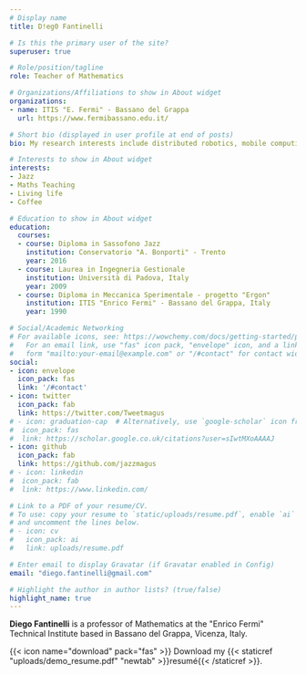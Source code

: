 ```yaml
---
# Display name
title: D!eg0 Fantinelli

# Is this the primary user of the site?
superuser: true

# Role/position/tagline
role: Teacher of Mathematics

# Organizations/Affiliations to show in About widget
organizations:
- name: ITIS "E. Fermi" - Bassano del Grappa
  url: https://www.fermibassano.edu.it/

# Short bio (displayed in user profile at end of posts)
bio: My research interests include distributed robotics, mobile computing and programmable matter.

# Interests to show in About widget
interests:
- Jazz 
- Maths Teaching
- Living life
- Coffee

# Education to show in About widget
education:
  courses:
  - course: Diploma in Sassofono Jazz
    institution: Conservatorio "A. Bonporti" - Trento
    year: 2016
  - course: Laurea in Ingegneria Gestionale
    institution: Università di Padova, Italy
    year: 2009
  - course: Diploma in Meccanica Sperimentale - progetto "Ergon"
    institution: ITIS "Enrico Fermi" - Bassano del Grappa, Italy
    year: 1990

# Social/Academic Networking
# For available icons, see: https://wowchemy.com/docs/getting-started/page-builder/#icons
#   For an email link, use "fas" icon pack, "envelope" icon, and a link in the
#   form "mailto:your-email@example.com" or "/#contact" for contact widget.
social:
- icon: envelope
  icon_pack: fas
  link: '/#contact'
- icon: twitter
  icon_pack: fab
  link: https://twitter.com/Tweetmagus
# - icon: graduation-cap  # Alternatively, use `google-scholar` icon from `ai` icon pack
#  icon_pack: fas
#  link: https://scholar.google.co.uk/citations?user=sIwtMXoAAAAJ
- icon: github
  icon_pack: fab
  link: https://github.com/jazzmagus
# - icon: linkedin
#  icon_pack: fab
#  link: https://www.linkedin.com/

# Link to a PDF of your resume/CV.
# To use: copy your resume to `static/uploads/resume.pdf`, enable `ai` icons in `params.toml`, 
# and uncomment the lines below.
# - icon: cv
#   icon_pack: ai
#   link: uploads/resume.pdf

# Enter email to display Gravatar (if Gravatar enabled in Config)
email: "diego.fantinelli@gmail.com"

# Highlight the author in author lists? (true/false)
highlight_name: true
---
```


**Diego Fantinelli** is a professor of Mathematics at the "Enrico Fermi" Technical Institute based in Bassano del Grappa, Vicenza, Italy.

{{< icon name="download" pack="fas" >}} Download my {{< staticref "uploads/demo_resume.pdf" "newtab" >}}resumé{{< /staticref >}}.
